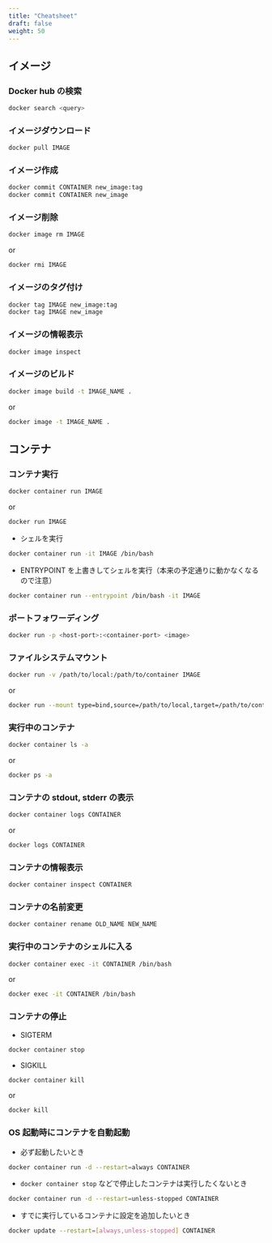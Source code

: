 ```yaml
---
title: "Cheatsheet"
draft: false
weight: 50
---
```


## イメージ

### Docker hub の検索

```sh
docker search <query>
```

### イメージダウンロード

```sh
docker pull IMAGE
```

### イメージ作成

```sh
docker commit CONTAINER new_image:tag
docker commit CONTAINER new_image
```

### イメージ削除

```sh
docker image rm IMAGE
```

or

```sh
docker rmi IMAGE
```

### イメージのタグ付け

```sh
docker tag IMAGE new_image:tag
docker tag IMAGE new_image
```

### イメージの情報表示

```sh
docker image inspect
```

### イメージのビルド

```sh
docker image build -t IMAGE_NAME .
```

or

```sh
docker image -t IMAGE_NAME .
```

## コンテナ

### コンテナ実行

```sh
docker container run IMAGE
```

or

```sh
docker run IMAGE
```

- シェルを実行

```sh
docker container run -it IMAGE /bin/bash
```

- ENTRYPOINT を上書きしてシェルを実行（本来の予定通りに動かなくなるので注意）

```sh
docker container run --entrypoint /bin/bash -it IMAGE
```

### ポートフォワーディング

```sh
docker run -p <host-port>:<container-port> <image>
```

### ファイルシステムマウント

```sh
docker run -v /path/to/local:/path/to/container IMAGE
```

or

```sh
docker run --mount type=bind,source=/path/to/local,target=/path/to/container IMAGE
```

### 実行中のコンテナ

```sh
docker container ls -a
```

or

```sh
docker ps -a
```

### コンテナの stdout, stderr の表示

```sh
docker container logs CONTAINER
```

or

```sh
docker logs CONTAINER
```

### コンテナの情報表示

```sh
docker container inspect CONTAINER
```

### コンテナの名前変更

```sh
docker container rename OLD_NAME NEW_NAME
```

### 実行中のコンテナのシェルに入る

```sh
docker container exec -it CONTAINER /bin/bash
```

or

```sh
docker exec -it CONTAINER /bin/bash
```

### コンテナの停止

- SIGTERM

```sh
docker container stop
```

- SIGKILL

```sh
docker container kill
```

or

```sh
docker kill
```

### OS 起動時にコンテナを自動起動

- 必ず起動したいとき

```sh
docker container run -d --restart=always CONTAINER
```

- `docker container stop` などで停止したコンテナは実行したくないとき

```sh
docker container run -d --restart=unless-stopped CONTAINER
```

- すでに実行しているコンテナに設定を追加したいとき

```sh
docker update --restart=[always,unless-stopped] CONTAINER
```
